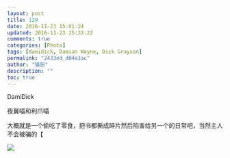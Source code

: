 ```yaml
---
layout: post
title: 129
date: 2016-11-23 15:01:24
updated: 2016-11-23 15:33:22
comments: true
categories: [Photo]
tags: [damidick, Damian Wayne, Dick Grayson]
permalink: "2433ed_d04a1ac"
author: "猫厨"
description: ""
toc: true
---
```


<p>DamiDick</p> 
<p>夜翼喵和利爪喵</p> 
<p>大概就是一个偷吃了零食，把书都撕成碎片然后陷害给另一个的日常吧，当然主人不会被骗的【<br /></p>

![](https://nos.netease.com/imglf0/img/cVZNdzJtQk9JV2MrcjVkUFQ4MUdaVktkbk9qdXR3TVZMT2JwRkgzYkFEYjg0MVB5TW0zNDhBPT0.jpg)